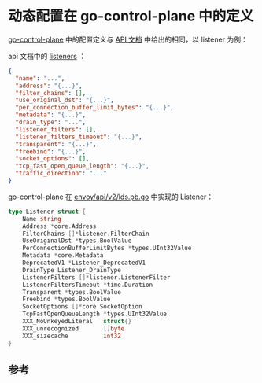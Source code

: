 # 动态配置在 go-control-plane 中的定义

[go-control-plane](https://www.lijiaocn.com/%E9%A1%B9%E7%9B%AE/2018/12/29/envoy-07-features-2-dynamic-discovery.html#go-control-plane) 中的配置定义与 [API 文档](https://www.envoyproxy.io/docs/envoy/latest/api/api) 中给出的相同，以 listener 为例：

api 文档中的 [listeners][12] ：

```json
{
  "name": "...",
  "address": "{...}",
  "filter_chains": [],
  "use_original_dst": "{...}",
  "per_connection_buffer_limit_bytes": "{...}",
  "metadata": "{...}",
  "drain_type": "...",
  "listener_filters": [],
  "listener_filters_timeout": "{...}",
  "transparent": "{...}",
  "freebind": "{...}",
  "socket_options": [],
  "tcp_fast_open_queue_length": "{...}",
  "traffic_direction": "..."
}
```

go-control-plane 在 [envoy/api/v2/lds.pb.go](https://github.com/envoyproxy/go-control-plane/blob/v0.8.4/envoy/api/v2/lds.pb.go) 中实现的 Listener：

```go
type Listener struct {
    Name string 
    Address *core.Address 
    FilterChains []*listener.FilterChain 
    UseOriginalDst *types.BoolValue  
    PerConnectionBufferLimitBytes *types.UInt32Value 
    Metadata *core.Metadata 
    DeprecatedV1 *Listener_DeprecatedV1 
    DrainType Listener_DrainType 
    ListenerFilters []*listener.ListenerFilter 
    ListenerFiltersTimeout *time.Duration 
    Transparent *types.BoolValue 
    Freebind *types.BoolValue 
    SocketOptions []*core.SocketOption 
    TcpFastOpenQueueLength *types.UInt32Value 
    XXX_NoUnkeyedLiteral   struct{}           
    XXX_unrecognized       []byte             
    XXX_sizecache          int32              
}
```

## 参考

[1]: https://www.envoyproxy.io/docs/envoy/latest/api-v2/config/filter/network/http_connection_manager/v2/http_connection_manager.proto#envoy-api-msg-config-filter-network-http-connection-manager-v2-httpconnectionmanager  "HTTP Connection Manager"
[2]: https://www.envoyproxy.io/docs/envoy/latest/api-v2/config/filter/network/network "network filter"
[3]: https://www.envoyproxy.io/docs/envoy/latest/api-v2/api/v2/route/route.proto#route-virtualhost  "route-virtualhost"
[4]: https://www.envoyproxy.io/docs/envoy/latest/api-v2/api/v2/rds.proto#envoy-api-msg-routeconfiguration "routeconfiguration"
[5]: https://www.envoyproxy.io/docs/envoy/latest/api-v2/api/v2/route/route.proto "route.proto"
[6]: https://www.envoyproxy.io/docs/envoy/latest/api-v2/api/v2/cds.proto#cluster "cluster"
[7]: https://www.envoyproxy.io/docs/envoy/latest/api-v2/api/v2/endpoint/endpoint.proto  "endpoint.proto"
[8]: https://www.envoyproxy.io/docs/envoy/latest/api-v2/api/v2/lds.proto#listener "listener"
[9]: https://www.envoyproxy.io/docs/envoy/latest/api-v2/api/v2/auth/cert.proto#envoy-api-msg-auth-secret "secret"
[10]: https://www.envoyproxy.io/docs/envoy/latest/configuration/cluster_manager/cds.html "CDS"
[11]: https://www.envoyproxy.io/docs/envoy/latest/configuration/secret.html  "SDS"
[12]: https://www.envoyproxy.io/docs/envoy/latest/api-v2/api/v2/lds.proto#listener "listener"
[13]: https://www.envoyproxy.io/docs/envoy/latest/configuration/listeners/lds.html  "LDS"
[14]: https://www.envoyproxy.io/docs/envoy/latest/configuration/http_conn_man/rds.html "Route discovery service (RDS)"
[15]: https://github.com/envoyproxy/data-plane-api  "envoyproxy/data-plane-api"
[16]: https://www.envoyproxy.io/docs/envoy/latest/api-docs/xds_protocol  "xDS REST and gRPC protocol"
[17]: https://github.com/envoyproxy/go-control-plane  "envoyproxy/go-control-plane"
